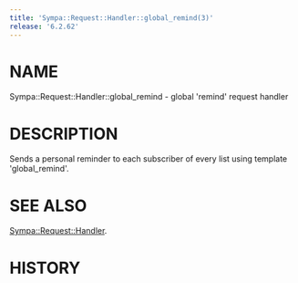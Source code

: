 ```yaml
---
title: 'Sympa::Request::Handler::global_remind(3)'
release: '6.2.62'
---
```


# NAME

Sympa::Request::Handler::global\_remind - global 'remind' request handler

# DESCRIPTION

Sends a personal reminder to each subscriber
of every list using template 'global\_remind'.

# SEE ALSO

[Sympa::Request::Handler](./Sympa-Request-Handler.3.md).

# HISTORY
